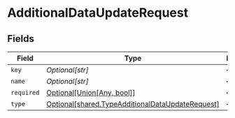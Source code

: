 # AdditionalDataUpdateRequest


## Fields

| Field                                                                                                          | Type                                                                                                           | Required                                                                                                       | Description                                                                                                    |
| -------------------------------------------------------------------------------------------------------------- | -------------------------------------------------------------------------------------------------------------- | -------------------------------------------------------------------------------------------------------------- | -------------------------------------------------------------------------------------------------------------- |
| `key`                                                                                                          | *Optional[str]*                                                                                                | :heavy_minus_sign:                                                                                             | N/A                                                                                                            |
| `name`                                                                                                         | *Optional[str]*                                                                                                | :heavy_minus_sign:                                                                                             | N/A                                                                                                            |
| `required`                                                                                                     | [Optional[Union[Any, bool]]](undefined/models/shared/additionaldataupdaterequestrequired.md)                   | :heavy_minus_sign:                                                                                             | N/A                                                                                                            |
| `type`                                                                                                         | [Optional[shared.TypeAdditionalDataUpdateRequest]](undefined/models/shared/typeadditionaldataupdaterequest.md) | :heavy_minus_sign:                                                                                             | N/A                                                                                                            |